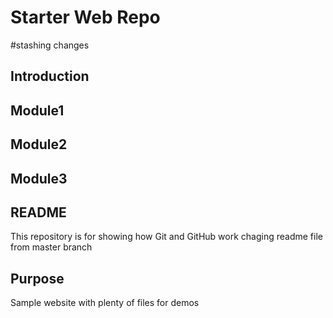 # Starter Web Repo
#stashing changes
## Introduction
## Module1
## Module2
## Module3
## README
This repository is for showing how Git and GitHub work
chaging readme file from master branch

## Purpose

Sample website with plenty of files for demos

